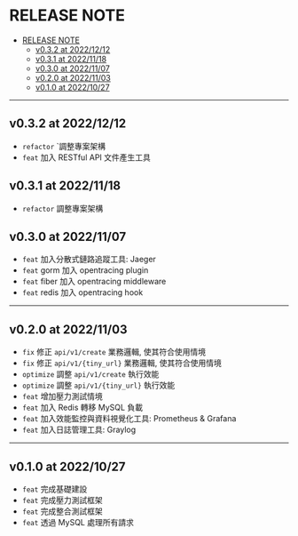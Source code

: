 # RELEASE NOTE

- [RELEASE NOTE](#release-note)
  - [v0.3.2 at 2022/12/12](#v032-at-20221212)
  - [v0.3.1 at 2022/11/18](#v031-at-20221118)
  - [v0.3.0 at 2022/11/07](#v030-at-20221107)
  - [v0.2.0 at 2022/11/03](#v020-at-20221103)
  - [v0.1.0 at 2022/10/27](#v010-at-20221027)

---

## v0.3.2 at 2022/12/12

- `refactor` `調整專案架構
- `feat` 加入 RESTful API 文件產生工具

## v0.3.1 at 2022/11/18

 - `refactor` 調整專案架構

## v0.3.0 at 2022/11/07

- `feat` 加入分散式鏈路追蹤工具: Jaeger
- `feat` gorm 加入 opentracing plugin
- `feat` fiber 加入 opentracing middleware
- `feat` redis 加入 opentracing hook

---

## v0.2.0 at 2022/11/03

- `fix` 修正 `api/v1/create` 業務邏輯, 使其符合使用情境
- `fix` 修正 `api/v1/{tiny_url}` 業務邏輯, 使其符合使用情境
- `optimize` 調整 `api/v1/create` 執行效能
- `optimize` 調整 `api/v1/{tiny_url}` 執行效能
- `feat` 增加壓力測試情境
- `feat` 加入 Redis 轉移 MySQL 負載
- `feat` 加入效能監控與資料視覺化工具: Prometheus & Grafana
- `feat` 加入日誌管理工具: Graylog

---

## v0.1.0 at 2022/10/27

- `feat` 完成基礎建設
- `feat` 完成壓力測試框架
- `feat` 完成整合測試框架
- `feat` 透過 MySQL 處理所有請求
